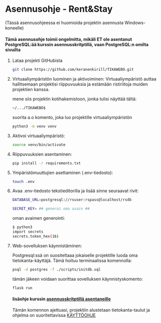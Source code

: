 # Asennusohje - Rent&Stay

(Tässä asennusohjeessa ei huomioida projektin asennusta Windows-koneelle)

#### Tämä asennusohje toimii ongelmitta, mikäli ET ole asentanut PostgreSQL:ää kurssin asennusskritptillä, vaan PostgreSQL:n omilta sivuilta

1. Lataa projekti GitHubista

   ```bash
   git clone https://github.com/keranenkirill/TIKAWEBO.git
   ```

2. Virtuaaliympäristön luominen ja aktivoiminen:
   Virtuaaliympäristö auttaa hallitsemaan projektisi riippuvuuksia ja estämään ristiriitoja muiden projektien kanssa.

   mene siis projektin kotihakemistoon, jonka tulisi näyttää tältä:

   ```bash
   ~/.../TIKAWEBO$
   ```

   suorita a.o komento, joka luo projektille virtuaaliympäristön

   ```bash
   python3 -m venv venv
   ```

3. Aktivoi virtuaaliympäristö:

   ```bash
   source venv/bin/activate
   ```

4. Riippuvuuksien asentaminen:

   ```bash
   pip install -r requirements.txt
   ```

5. Ympäristömuuttujien asettaminen (.env-tiedosto):

   ```bash
   touch .env
   ```

6. Avaa .env-tiedosto tekstieditorilla ja lisää sinne seuraavat rivit:

   ```bash
   DATABASE_URL=postgresql://rsuser:rspass@localhost/rsdb

   SECRET_KEY= ## generoi oma avain ##
   ```

   oman avaimen generointi:

   ```bash
   $ python3
   import secrets
   secrets.token_hex(16)
   ```

7. Web-sovelluksen käynnistäminen:

   Postgresql:ssä on suositeltaaa jokaiselle projektille luoda oma tietokanta-käyttäjä.
   Tämä hoituu terminaalissa komennolla:

   ```bash
   psql -d postgres -f ./scripts/initdb.sql
   ```

   tämän jäkeen voidaan suorittaa sovelluksen käynnistyskomento:

   ```bash
   flask run
   ```

   #### lisäohje kurssin [**asennusskritptillä asentaneille**](./asennusohje_kurssi_skripti.md)

   Tämän komennon ajettuasi, projektiin alustetaan tietokanta-taulut ja ohjelma on suoritettavissa
   [KÄYTTÖOHJE](https://github.com/keranenkirill/TIKAWEBO/blob/main/DOKUMENTAATIO/k%C3%A4ytt%C3%B6ohje.md)
